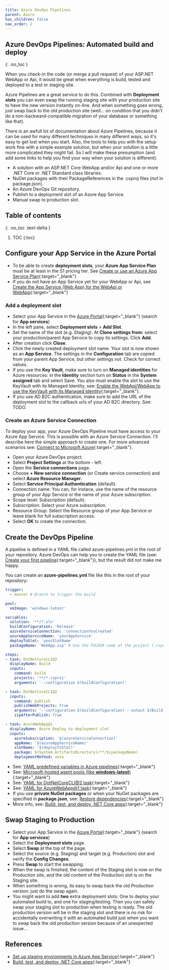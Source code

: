 ```yaml
---
title: Azure DevOps Pipelines
parent: Azure
has_children: false
nav_order: 2
---
```


## Azure DevOps Pipelines: Automated build and deploy
{: .no_toc }

When you check-in the code (or merge a pull request) of your ASP.NET WebApp or Api, it would be great when everything is build, tested and deployed to a test or staging site.

Azure Pipelines are a great service to do this. Combined with **Deployment slots** you can even swap the running staging site with your production site to have the new version instantly on-line. And when something goes wrong, just swap back to the old production site (well... on condition that you didn't do a non-backward-compatible migration of your database or something like that).

There is an awfull lot of documentation about Azure Pipelines, because it can be used for many different techniques in many different ways, so it's easy to get lost when you start. Also, the tools to help you with the setup work fine with a simple example solution, but when your solution is a little more complicated they might fail. So I will make these presumption (and add some links to help you find your way when your solution is different):

* A solution with an ASP.NET Core WebApp and/or Api and one or more .NET Core or .NET Standard class libraries.
* NuGet packages with their PackageReferences in the .csproj files (not in package.json).
* An Azure DevOps Git repository.
* Publish to a deployment slot of an Azure App Service.
* Manual swap to production slot.

## Table of contents
{: .no_toc .text-delta }

1. TOC
{:toc}

## Configure your App Service in the Azure Portal

* To be able to create **deployment slots**, your **Azure App Service Plan** must be at least in the S1 pricing tier. See [Create or use an Azure App Service Plan](appservice#create-or-use-an-azure-app-service-plan){:target="_blank"}
* If you do not have an App Service yet for your WebApp or Api, see [Create the App Service (Web App) for the WebApi or WebApp](appservice#create-the-app-service-web-app-for-the-webapi-or-webapp){:target="_blank"}

### Add a deployment slot

- Select your App Service in the [Azure Portal](https://portal.azure.com){:target="_blank"} (search for **App services**)
- In the left pane, select **Deployment slots** > **Add Slot**.
- Set the name of the slot (e.g. Staging). At **Clone settings from:** select your production/parent App Service to copy its settings. Click **Add**.
- After creation click **Close**.
- Click the newly created deployment slot name. Your slot is now shown as an **App Service**. The settings in the **Configuration** tab are copied from your parent App Service, but other settings not. Check for correct values.
- If you use the **Key Vault**, make sure to turn on **Managed identities** for Azure resources: in the **Identity** section turn on **Status** in the **System assigned** tab and select Save. You also must enable the slot to use the KeyVault with its Managed Identity, see: [Enable the WebApi/WebApp to use the KeyVault with its Managed Identity](appservice#enable-the-webapiwebapp-to-use-the-keyvault-with-its-managed-identity){:target="_blank"}.
- If you use AD B2C authentication, make sure to add the URL of the deployment slot to the callback urls of your AD B2C directory. See: TODO.

### Create an Azure Service Connection

To deploy your app, your Azure DevOps Pipeline must have access to your Azure App Service. This is possible with an Azure Service Connection. I'll describe here the simple approach to create one. For more advanced scenarios see: [Connect to Microsoft Azure](https://docs.microsoft.com/en-us/azure/devops/pipelines/library/connect-to-azure?view=azure-devops){:target="_blank"}.

- Open your Azure DevOps project.
- Select **Project Settings** at the bottom - left.
- Open the **Service connections** page.
- Choose **+ New service connection** (or Create service connection) and select **Azure Resource Manager**.
- Select **Service Principal Authentication** (default).
- Connection name: You can, for instace, use the name of the resource group of your App Service or the name of your Azure subscription.
- Scope level: Subscription (default).
- Subscription: Select your Azure subscription.
- Resource Group: Select the Resource group of your App Service or leave blank for full subscription access.
- Select **OK** to create the connection.

## Create the DevOps Pipeline

A pipeline is defined in a YAML file called azure-pipelines.yml in the root of your repository. Azure DevOps can help you to create the YAML file (see: [Create your first pipeline](https://docs.microsoft.com/en-us/azure/devops/pipelines/create-first-pipeline?view=azure-devops){:target="_blank"}), but the result did not make me happy.

You can create an **azure-pipelines.yml** file like this in the root of your repository:

```yaml
trigger:
  - master # Branch to trigger the build

pool:
  vmImage: 'windows-latest'

variables:
  solution: '**/*.sln'
  buildConfiguration: 'Release'
  azureServiceConnection: 'connectionYouCreated'
  azureAppServiceName: 'yourAppService'
  deployToSlot: 'yourSlotName'
  packageName: 'WebApp.zip' # Use the FOLDER name of the project (.csproj) to publish.

steps:
- task: DotNetCoreCLI@2
  displayName: Build
  inputs:
    command: build
    projects: '**/*.csproj'
    arguments: '--configuration $(buildConfiguration)'

- task: DotNetCoreCLI@2
  inputs:
    command: publish
    publishWebProjects: True
    arguments: '--configuration $(buildConfiguration) --output $(Build.ArtifactStagingDirectory)'
    zipAfterPublish: True

- task: AzureWebApp@1
  displayName: Azure Deploy to deployment slot
  inputs:
    azureSubscription: '$(azureServiceConnection)'
    appName: '$(azureAppServiceName)'
    slotName: '$(deployToSlot)'
    package: $(System.ArtifactsDirectory)/**/$(packageName)
    deploymentMethod: auto
```
* See: [YAML predefined variables in Azure pipelines](https://docs.microsoft.com/en-us/azure/devops/pipelines/build/variables?view=azure-devops&tabs=yaml){:target="_blank"}
* See: [Microsoft-hosted agent pools (like **windows-latest**)](https://docs.microsoft.com/en-us/azure/devops/pipelines/agents/hosted?view=azure-devops){:target="_blank"}
* See: [YAML for DotNetCoreCLI@2 task](https://docs.microsoft.com/en-us/azure/devops/pipelines/tasks/build/dotnet-core-cli?view=azure-devops){:target="_blank"}
* See: [YAML for AzureWebApp@1 task](https://docs.microsoft.com/en-us/azure/devops/pipelines/tasks/deploy/azure-rm-web-app?view=azure-devops){:target="_blank"}
* If you use **private NuGet packages** or when your NuGet packages are specified in **package.json**, see: [Restore dependencies](https://docs.microsoft.com/en-us/azure/devops/pipelines/ecosystems/dotnet-core?view=azure-devops#restore-dependencies){:target="_blank"}
* More info, see: [Build, test, and deploy .NET Core apps](https://docs.microsoft.com/en-us/azure/devops/pipelines/ecosystems/dotnet-core?view=azure-devops){:target="_blank"}

## Swap Staging to Production

- Select your App Service in the [Azure Portal](https://portal.azure.com){:target="_blank"} (search for **App services**)
- Select the **Deployment slots** page.
- Select **Swap** at the top of the page.
- Select the source (e.g. Staging) and target (e.g. Production) slot and verify the **Config Changes**.
- Press **Swap** to start the swapping.
- When the swap is finished, the content of the Staging slot is now on the Production site, and the old content of the Production slot is on the Staging site.
- When something is wrong, its easy to swap back the old Production version: just do the swap again.
- You might want to add **two** extra deployment slots: One to deploy your automated build to, and one for staging/testing. Then you can safely swap your staging slot to production when testing is ready. The old production version will be in the staging slot and there is no risk for accidentally overwriting it with an automated build just when you want to swap back the old production version because of an unexpected issue...

## References

* [Set up staging environments in Azure App Service](https://docs.microsoft.com/en-us/azure/app-service/deploy-staging-slots){:target="_blank"}
* [Build, test, and deploy .NET Core apps](https://docs.microsoft.com/en-us/azure/devops/pipelines/ecosystems/dotnet-core?view=azure-devops){:target="_blank"}


